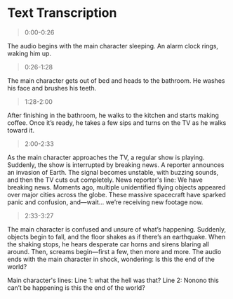 # Text Transcription
> 0:00-0:26 

The audio begins with the main character sleeping. An alarm clock rings, waking him up.

> 0:26-1:28

The main character gets out of bed and heads to the bathroom. He washes his face and brushes his teeth.

> 1:28-2:00

After finishing in the bathroom, he walks to the kitchen and starts making coffee. Once it’s ready, he takes a few sips and turns on the TV as he walks toward it.

> 2:00-2:33

As the main character approaches the TV, a regular show is playing. Suddenly, the show is interrupted by breaking news. A reporter announces an invasion of Earth. The signal becomes unstable, with buzzing sounds, and then the TV cuts out completely.
News reporter's line: We have breaking news. Moments ago, multiple unidentified flying objects appeared over major cities across the globe. These massive spacecraft have sparked panic and confusion, and—wait… we’re receiving new footage now.

> 2:33-3:27

The main character is confused and unsure of what’s happening. Suddenly, objects begin to fall, and the floor shakes as if there’s an earthquake. When the shaking stops, he hears desperate car horns and sirens blaring all around. Then, screams begin—first a few, then more and more. The audio ends with the main character in shock, wondering: Is this the end of the world?

Main character's lines: 
Line 1: what the hell was that?
Line 2: Nonono this can’t be happening is this the end of the world?

